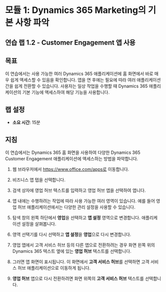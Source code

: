 ﻿---
lab:
    title: '랩 1.2: Customer Engagement 앱 사용'
    module: '모듈 1: Dynamics 365 Marketing의 기본 사항 파악'
---

모듈 1: Dynamics 365 Marketing의 기본 사항 파악
========================

## 연습 랩 1.2 - Customer Engagement 앱 사용 

## 목표

이 연습에서는 사용 가능한 여러 Dynamics 365 애플리케이션에 홈 화면에서 바로 매우 쉽게 액세스할 수 있음을 확인합니다. 앱을 연 후에는 필요에 따라 여러 애플리케이션 간을 쉽게 전환할 수 있습니다. 사용자는 일상 작업을 수행할 때 Dynamics 365 애플리케이션의 기본 기능에 액세스하여 해당 기능을 사용합니다.


## 랩 설정

  - **소요 시간**: 15분

## 지침

이 연습에서는 Dynamics 365 홈 화면을 사용하여 다양한 Dynamics 365 Customer Engagement 애플리케이션에 액세스하는 방법을 파악합니다. 

1.	웹 브라우저에서 https://www.office.com/apps로 이동합니다. 

2.	비즈니스 앱 탭을 선택합니다.  

3.	검색 상자에 영업 허브 텍스트를 입력하고 영업 허브 앱을 선택하여 엽니다.  

4. 앱 내에는 수행하려는 작업에 따라 사용 가능한 여러 영역이 있습니다. 예를 들어 영업 허브 애플리케이션에서는 다양한 관리 설정을 사용할 수 있습니다. 

5. 탐색 창의 왼쪽 하단에서 **영업**을 선택하고 **앱 설정** 영역으로 변경합니다. 애플리케이션 설정을 살펴봅니다.

6. 영역 선택기를 다시 선택하고 **앱 설정**을 **영업**으로 다시 변경합니다.

7. 영업 앱에서 고객 서비스 허브 등의 다른 앱으로 전환하려는 경우 화면 왼쪽 위의 Dynamics 365 텍스트 옆에 있는 **영업 허브** 텍스트를 선택합니다. 

8. 그러면 앱 화면이 표시됩니다. 이 화면에서 **고객 서비스 허브**를 선택하면 고객 서비스 허브 애플리케이션으로 이동하게 됩니다. 

9. **영업 허브** 앱으로 다시 전환하려면 화면 위쪽의 **고객 서비스 허브** 텍스트를 선택합니다. 
